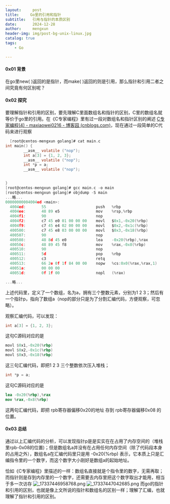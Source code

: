 ```yaml
---
layout:     post
title:     Go里的引用和指针
subtitle:   引用与指针的本质区别
date:       2024-12-28
author:     mengxun
header-img: img/post-bg-unix-linux.jpg
catalog: true
tags:
    - Go

---
```


#### 0x01 背景

在go里new( )返回的是指针，而make( )返回的则是引用，那么指针和引用二者之间究竟有何区别呢？

#### 0x02 探究

要理解指针和引用的区别，要先理解C里面数组名和指针的区别，C里的数组名就等价于go里的引用。在《C专家编程》里有过一段对数组名和指针区别的阐述 [C专家编程(4) - maxiaowei0216 - 博客园 (cnblogs.com)](https://www.cnblogs.com/maxiaowei0216/p/14247509.html)，现在通过一段简单的C代码来进行观察

```c
  [root@centos-mengxun golang]# cat main.c
int main() {
        __asm__ volatile ("nop");
        int a[3] = {1, 2, 3};
        __asm__ volatile ("nop");
        int *p = a;
        __asm__ volatile ("nop");


}
[root@centos-mengxun golang]# gcc main.c -o main
[root@centos-mengxun golang]# objdump -S main
...略...
00000000004004ed <main>:
  4004ed:       55                      push   %rbp
  4004ee:       48 89 e5                mov    %rsp,%rbp
  4004f1:       90                      nop
  4004f2:       c7 45 e0 01 00 00 00    movl   $0x1,-0x20(%rbp)
  4004f9:       c7 45 e4 02 00 00 00    movl   $0x2,-0x1c(%rbp)
  400500:       c7 45 e8 03 00 00 00    movl   $0x3,-0x18(%rbp)
  400507:       90                      nop
  400508:       48 8d 45 e0             lea    -0x20(%rbp),%rax
  40050c:       48 89 45 f8             mov    %rax,-0x8(%rbp)
  400510:       90                      nop
  400511:       5d                      pop    %rbp
  400512:       c3                      retq
  400513:       66 2e 0f 1f 84 00 00    nopw   %cs:0x0(%rax,%rax,1)
  40051a:       00 00 00
  40051d:       0f 1f 00                nopl   (%rax)

...略...
```

上述代码里，定义了一个数组，名为a，拥有三个整数元素，分别为1 2 3；然后有一个指针p，指向了数组a（nop的部分只是为了分割汇编代码，方便观察，可忽略）。

观察汇编代码，可以发现：

```c
int a[3] = {1, 2, 3};
```

这句C源码对应的是

```nasm
movl $0x1,-0x20(%rbp)
movl $0x2,-0x1c(%rbp)
movl $0x3,-0x18(%rbp)
```

这三句汇编代码，即把1 2 3 三个整数依次压入堆栈；

```c
int *p = a;
```

这句C源码对应的是

```nasm
lea -0x20(%rbp),%rax  
mov %rax,-0x8(%rbp)
```

这两句汇编代码，即把 rpb寄存器偏移0x20的地址 存到 rpb寄存器偏移0x08 的位置。



#### 0x03 总结

通过以上汇编代码的分析，可以发现指针p是是实实在在占用了内存空间的（堆栈里rpb-0x08的位置)；但是数组名a并没有在占用任何内存空间（除了代码段本身的占用之外），数组名a在汇编代码里只是用 -0x20(%rbp) 表示，它本质上只是汇编指令里的一个数字，而这个数字大小刚好是数组a的起始地址。



恰如《C专家编程》里描述的一样：数组名直接就是个指令里的数字，无需再取；而指针则是存到内存里的一个数字，还需要去内存里把这个数字取出才能用，相当于多一次访存
![_17337446958768.png](https://s2.loli.net/2025/02/08/i3c9xH7meNZMkRQ.png)
![_17337447042685.png](https://s2.loli.net/2025/02/08/qokBN19uUnRXGPl.png)
而go的指针和引用的区别，也就是像上文所说的指针和数组名的区别一样；理解了汇编，也就理解了指针和引用的区别。
